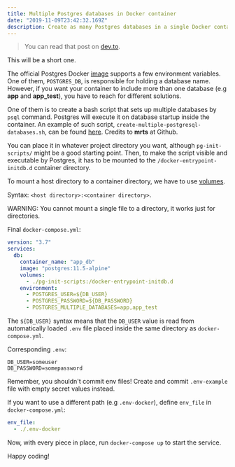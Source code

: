 ```yaml
---
title: Multiple Postgres databases in Docker container
date: "2019-11-09T23:42:32.169Z"
description: Create as many Postgres databases in a single Docker container as you want.
---
```


> You can read that post on [dev.to](https://dev.to/bgord/multiple-postgres-databases-in-a-single-docker-container-417l).

This will be a short one.

The official Postgres Docker [image](https://hub.docker.com/_/postgres) supports a few environment variables.
One of them, `POSTGRES_DB`, is responsible for holding a database name.
However, if you want your container to include more than one database (e.g **app** and **app_test**), you have to reach for different solutions.

One of them is to create a bash script that sets up multiple databases by `psql` command.
Postgres will execute it on database startup inside the container.
An example of such script, `create-multiple-postgresql-databases.sh`, can be found [here](https://github.com/mrts/docker-postgresql-multiple-databases/blob/master/create-multiple-postgresql-databases.sh). Credits to **mrts** at Github.

You can place it in whatever project directory you want, although `pg-init-scripts/` might be a good starting point.
Then, to make the script visible and executable by Postgres, it has to be mounted to the `/docker-entrypoint-initdb.d` container directory.

To mount a host directory to a container directory, we have to use [volumes](https://docs.docker.com/storage/volumes/).

Syntax: `<host directory>:<container directory>`.

WARNING: You cannot mount a single file to a directory, it works just for directories.

Final `docker-compose.yml`:

```yaml
version: "3.7"
services:
  db:
    container_name: "app_db"
    image: "postgres:11.5-alpine"
    volumes:
      - ./pg-init-scripts:/docker-entrypoint-initdb.d
    environment:
      - POSTGRES_USER=${DB_USER}
      - POSTGRES_PASSWORD=${DB_PASSWORD}
      - POSTGRES_MULTIPLE_DATABASES=app,app_test
```

The `${DB_USER}` syntax means that the `DB_USER` value is read from automatically loaded `.env` file placed inside the same directory as `docker-compose.yml`.

Corresponding `.env`:

```
DB_USER=someuser
DB_PASSWORD=somepassword
```

Remember, you shouldn't commit env files!
Create and commit `.env-example` file with empty secret values instead.

If you want to use a different path (e.g `.env-docker`), define `env_file` in `docker-compose.yml`:

```yaml
env_file:
  - ./.env-docker
```

Now, with every piece in place, run `docker-compose up` to start the service.

Happy coding!
